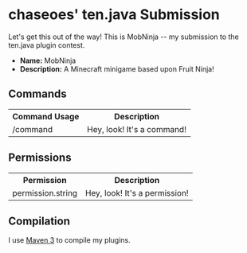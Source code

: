 # chaseoes' ten.java Submission

Let's get this out of the way! This is MobNinja -- my submission to the ten.java plugin contest.

* **Name:** MobNinja
* **Description:** A Minecraft minigame based upon Fruit Ninja!

## Commands

<table>
  <tr>
    <th>Command Usage</th><th>Description</th>
  </tr>
  <tr>
    <td>/command</td>
    <td>Hey, look! It's a command!</td>
  </tr>
</table>


## Permissions

<table>
  <tr>
    <th>Permission</th><th>Description</th>
  </tr>
  <tr>
    <td>permission.string</td>
    <td>Hey, look! It's a permission!</td>
  </tr>
</table>

## Compilation

I use [Maven 3](http://maven.apache.org/download.html) to compile my plugins.